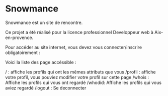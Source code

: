 # Snowmance

Snowmance est un site de rencontre.

Ce projet a été réalisé pour la licence professionnel Developpeur web à Aix-en-provence.

Pour accéder au site internet, vous devez vous connecter/inscrire  obligatoirement : 

Voici la liste des page accéssible : 

/ : affiche les profils qui ont les mêmes attributs que vous 
/profil : affiche votre profil, vous pouviez modifier votre profil sur cette page 
/whois : Affiche les profils qui vous ont regardé
/whodid: Affiche les profils qui vous aviez regardé
/logout : Se deconnecter 

